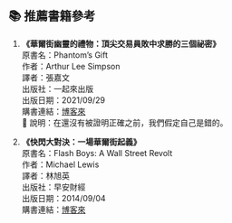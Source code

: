## 📚 推薦書籍參考

1. **《華爾街幽靈的禮物：頂尖交易員敗中求勝的三個祕密》**  
   原書名：Phantom’s Gift  
   作者：Arthur Lee Simpson  
   譯者：張嘉文  
   出版社：一起來出版  
   出版日期：2021/09/29  
   購書連結：[博客來](https://www.books.com.tw/products/0010903585)  
   🔹 說明：在還沒有被證明正確之前，我們假定自己是錯的。

2. **《快閃大對決：一場華爾街起義》**  
   原書名：Flash Boys: A Wall Street Revolt  
   作者：Michael Lewis  
   譯者：林旭英  
   出版社：早安財經  
   出版日期：2014/09/04  
   購書連結：[博客來](https://www.books.com.tw/products/0010648691)
